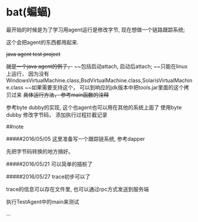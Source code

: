 # bat(蝙蝠)

最开始的时候是为了学习用agent运行是修改字节, 现在想做一个链路跟踪系统;

这个会把agent的东西都用起来.


~~java agent test project~~

~~就是一个java agent的例子，~~
~~包括启动attach, 启动后attach;
~~只能在linux上运行， 因为没有WindowsVirtualMachine.class,BsdVirtualMachine.class,SolarisVirtualMachine.class
~~如果需要支持这个， 可以到响应的jdk版本中把tools.jar里面的这个拷贝过来
~~具体运行方法， 参考main函数的注释~~


参考byte dubby的实现, 这个也agent也可以用在其他的系统上面了
使用byte dubby 修改字节码， 添加执行过程拦截记录

##note

#####2016/05/05
这里准备写一个跟踪链系统, 参考dapper

先把字节码转换的地方搞好。

#####2016/05/21
可以简单的插桩了

#####2016/05/27
trace初步可以了

trace的信息可以存在文件里, 也可以通过rpc方式发送到服务端


执行TestAgent中的main来测试

...